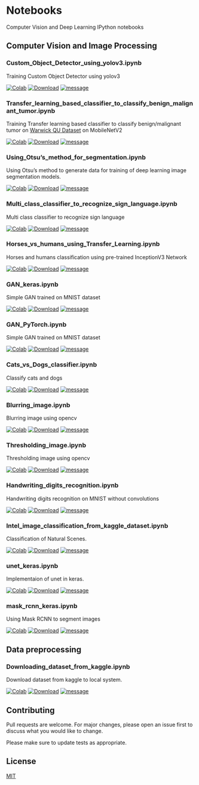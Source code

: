 # Notebooks
Computer Vision and Deep Learning  IPython notebooks

## Computer Vision and Image Processing

### Custom_Object_Detector_using_yolov3.ipynb
Training Custom Object Detector using yolov3

[![Colab](https://colab.research.google.com/assets/colab-badge.svg)](https://colab.research.google.com/github/Anspire/Notebooks/blob/master/Custom_Object_Detector_using_yolov3.ipynb) 
[![Download](https://img.shields.io/badge/Download-Notebook-blue)](https://anspire.github.io/git/raw.html?url=https://raw.githubusercontent.com/Anspire/Notebooks/master/Custom_Object_Detector_using_yolov3.ipynb) 
[![message](https://img.shields.io/badge/-darknet-lightgrey)]()

### Transfer_learning_based_classifier_to_classify_benign_malignant_tumor.ipynb
Training Transfer learning based classifier to classify benign/malignant tumor on [Warwick QU Dataset](https://warwick.ac.uk/fac/sci/dcs/research/tia/glascontest/download/) on MobileNetV2 

[![Colab](https://colab.research.google.com/assets/colab-badge.svg)](https://colab.research.google.com/github/Anspire/Notebooks/blob/master/Transfer_learning_based_classifier_to_classify_benign_malignant_tumor.ipynb) 
[![Download](https://img.shields.io/badge/Download-Notebook-blue)](https://anspire.github.io/git/raw.html?url=https://raw.githubusercontent.com/Anspire/Notebooks/master/Transfer_learning_based_classifier_to_classify_benign_malignant_tumor.ipynb) 
[![message](https://img.shields.io/badge/-keras-lightgrey)]() 

### Using_Otsu’s_method_for_segmentation.ipynb
Using Otsu’s method to generate data for training of deep learning image segmentation models.

[![Colab](https://colab.research.google.com/assets/colab-badge.svg)](https://colab.research.google.com/github/Anspire/Notebooks/blob/master/Using_Otsu%E2%80%99s_method_for_segmentation.ipynb) 
[![Download](https://img.shields.io/badge/Download-Notebook-blue)](https://anspire.github.io/git/raw.html?url=https://raw.githubusercontent.com/Anspire/Notebooks/master/Using_Otsu%E2%80%99s_method_for_segmentation.ipynb) 
[![message](https://img.shields.io/badge/-opencv-lightgrey)]()

### Multi_class_classifier_to_recognize_sign_language.ipynb
Multi class classifier to recognize sign language

[![Colab](https://colab.research.google.com/assets/colab-badge.svg)](https://colab.research.google.com/github/Anspire/Notebooks/blob/master/Multi_class_classifier_to_recognize_sign_language.ipynb) 
[![Download](https://img.shields.io/badge/Download-Notebook-blue)](https://anspire.github.io/git/raw.html?url=https://raw.githubusercontent.com/Anspire/Notebooks/master/Multi_class_classifier_to_recognize_sign_language.ipynb) 
[![message](https://img.shields.io/badge/-keras-lightgrey)]()

### Horses_vs_humans_using_Transfer_Learning.ipynb
Horses and humans classification using pre-trained InceptionV3 Network 

[![Colab](https://colab.research.google.com/assets/colab-badge.svg)](https://colab.research.google.com/github/Anspire/Notebooks/blob/master/Horses_vs_humans_using_Transfer_Learning.ipynb) 
[![Download](https://img.shields.io/badge/Download-Notebook-blue)](https://anspire.github.io/git/raw.html?url=https://raw.githubusercontent.com/Anspire/Notebooks/master/Horses_vs_humans_using_Transfer_Learning.ipynb) 
[![message](https://img.shields.io/badge/-keras-lightgrey)]()

### GAN_keras.ipynb
Simple GAN trained on MNIST dataset

[![Colab](https://colab.research.google.com/assets/colab-badge.svg)](https://colab.research.google.com/github/Anspire/Notebooks/blob/master/GAN_keras.ipynb) 
[![Download](https://img.shields.io/badge/Download-Notebook-blue)](https://anspire.github.io/git/raw.html?url=https://raw.githubusercontent.com/Anspire/Notebooks/master/GAN_keras.ipynb) 
[![message](https://img.shields.io/badge/-keras-lightgrey)]()

### GAN_PyTorch.ipynb
Simple GAN trained on MNIST dataset

[![Colab](https://colab.research.google.com/assets/colab-badge.svg)](https://colab.research.google.com/github/Anspire/Notebooks/blob/master/GAN_PyTorch.ipynb) 
[![Download](https://img.shields.io/badge/Download-Notebook-blue)](https://anspire.github.io/git/raw.html?url=https://raw.githubusercontent.com/Anspire/Notebooks/master/GAN_PyTorch.ipynb) 
[![message](https://img.shields.io/badge/-pytorch-lightgrey)]()

### Cats_vs_Dogs_classifier.ipynb
Classify cats and dogs 

[![Colab](https://colab.research.google.com/assets/colab-badge.svg)](https://colab.research.google.com/github/Anspire/Notebooks/blob/master/Cats_vs_Dogs_classifier.ipynb) 
[![Download](https://img.shields.io/badge/Download-Notebook-blue)](https://anspire.github.io/git/raw.html?url=https://raw.githubusercontent.com/Anspire/Notebooks/master/Cats_vs_Dogs_classifier.ipynb) 
[![message](https://img.shields.io/badge/-keras-lightgrey)](#)

### Blurring_image.ipynb
Blurring image using opencv

[![Colab](https://colab.research.google.com/assets/colab-badge.svg)](https://colab.research.google.com/github/Anspire/Notebooks/blob/master/Blurring_image.ipynb) 
[![Download](https://img.shields.io/badge/Download-Notebook-blue)](https://anspire.github.io/git/raw.html?url=https://raw.githubusercontent.com/Anspire/Notebooks/master/Blurring_image.ipynb) 
[![message](https://img.shields.io/badge/-opencv-lightgrey)](#)

### Thresholding_image.ipynb
Thresholding image using opencv

[![Colab](https://colab.research.google.com/assets/colab-badge.svg)](https://colab.research.google.com/github/Anspire/Notebooks/blob/master/Thresholding_image.ipynb) 
[![Download](https://img.shields.io/badge/Download-Notebook-blue)](https://anspire.github.io/git/raw.html?url=https://raw.githubusercontent.com/Anspire/Notebooks/master/Thresholding_image.ipynb) 
[![message](https://img.shields.io/badge/-opencv-lightgrey)](#)

### Handwriting_digits_recognition.ipynb
Handwriting digits recognition on MNIST without convolutions

[![Colab](https://colab.research.google.com/assets/colab-badge.svg)](https://colab.research.google.com/github/Anspire/Notebooks/blob/master/Handwriting_digits_recognition.ipynb) 
[![Download](https://img.shields.io/badge/Download-Notebook-blue)](https://anspire.github.io/git/raw.html?url=https://raw.githubusercontent.com/Anspire/Notebooks/master/Handwriting_digits_recognition.ipynb) 
[![message](https://img.shields.io/badge/-keras-lightgrey)](#)

### Intel_image_classification_from_kaggle_dataset.ipynb
Classification of Natural Scenes.

[![Colab](https://colab.research.google.com/assets/colab-badge.svg)](https://colab.research.google.com/github/Anspire/Notebooks-keras/blob/master/Intel_image_classification_from_kaggle_dataset.ipynb) 
[![Download](https://img.shields.io/badge/Download-Notebook-blue)](https://anspire.github.io/git/raw.html?url=https://raw.githubusercontent.com/Anspire/Notebooks/master/Intel_image_classification_from_kaggle_dataset.ipynb) 
[![message](https://img.shields.io/badge/-keras-lightgrey)](#)

### unet_keras.ipynb
Implementaion of unet in keras.

[![Colab](https://colab.research.google.com/assets/colab-badge.svg)](https://colab.research.google.com/github/Anspire/Notebooks/blob/master/unet_keras.ipynb) 
[![Download](https://img.shields.io/badge/Download-Notebook-blue)](https://anspire.github.io/git/raw.html?url=https://raw.githubusercontent.com/Anspire/Notebooks/master/unet_keras.ipynb) 
[![message](https://img.shields.io/badge/-keras-lightgrey)](#)

### mask_rcnn_keras.ipynb
Using Mask RCNN to segment images

[![Colab](https://colab.research.google.com/assets/colab-badge.svg)](https://colab.research.google.com/github/Anspire/Notebooks/blob/master/mask_rcnn_keras.ipynb) 
[![Download](https://img.shields.io/badge/Download-Notebook-blue)](https://anspire.github.io/git/raw.html?url=https://raw.githubusercontent.com/Anspire/Notebooks/master/mask_rcnn_keras.ipynb) 
[![message](https://img.shields.io/badge/-keras-lightgrey)](#)

## Data preprocessing
### Downloading_dataset_from_kaggle.ipynb
Download dataset from kaggle to local system.

[![Colab](https://colab.research.google.com/assets/colab-badge.svg)](https://colab.research.google.com/github/Anspire/Notebooks/blob/master/Downloading_dataset_from_kaggle.ipynb) 
[![Download](https://img.shields.io/badge/Download-Notebook-blue)](https://anspire.github.io/git/raw.html?url=https://raw.githubusercontent.com/Anspire/Notebooks/master/Downloading_dataset_from_kaggle.ipynb) 
[![message](https://img.shields.io/badge/-kaggle-lightgrey)](#)

## Contributing
Pull requests are welcome. For major changes, please open an issue first to discuss what you would like to change.

Please make sure to update tests as appropriate.

## License
[MIT](https://choosealicense.com/licenses/mit/)
